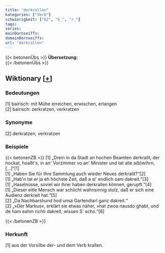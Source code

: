 ```yaml
---
title: "derkrallen"
kategorien: ["Verb"]
schwierigkeit: ["k2", "h_", "r_"]
tags:
series:
mainDornseiffs:
domainDornseiffs:
url: "derkrallen"
---
```


{{< betonenÜbs >}}
**Übersetzung:**  
{{< /betonenÜbs >}}

## Wiktionary [[+](https://de.wiktionary.org/wiki/derkrallen)]

### Bedeutungen
[1] bairisch: mit Mühe erreichen, erwischen, erlangen  
[2] bairisch: zerkratzen, verkratzen  

### Synonyme
[2] derkratzen, verkratzen  

### Beispiele
{{< betonenZB >}}
[1] „Drein in da Stadt an hochen Beamten derkrallt, der hockat, hoaßt's, in an' Vorzimmer vo an' Minister und tat alle a(b)wihrn, […]“[1]  
[1] „Haben Sie für Ihre Sammlung auch wieder Neues derkrallt?“[2]  
[1] „Hab'n tat er ja eh höchste Zeit, daß a si' endlich oani dakreit.“[3]  
[1] „Haselnüsse, soviel wir ihrer haben derkrallen können, gerupft.“[4]  
[1] „Dieser eitle Mensch war schlicht wahnsinnig stolz, daß er sich eine Audienz derkreit hat.“[5]  
[2] „Da Nachbarshund hod unsa Gartendiarl ganz dakreit.“  
[2] „»Der Markus«, erklärt sie etwas näher, »hat zwoa nausdo ghabt, und de ham eahm richti dakreit, wissen S' scho.“[6]  

{{< /betonenZB >}}
### Herkunft
[1] aus der Vorsilbe der- und dem Verb krallen.  


